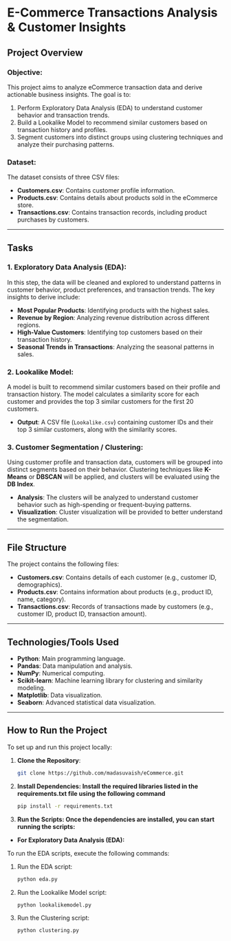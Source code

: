 # E-Commerce Transactions Analysis & Customer Insights

## Project Overview

### Objective:
This project aims to analyze eCommerce transaction data and derive actionable business insights. The goal is to:
1. Perform Exploratory Data Analysis (EDA) to understand customer behavior and transaction trends.
2. Build a Lookalike Model to recommend similar customers based on transaction history and profiles.
3. Segment customers into distinct groups using clustering techniques and analyze their purchasing patterns.

### Dataset:
The dataset consists of three CSV files:
- **Customers.csv**: Contains customer profile information.
- **Products.csv**: Contains details about products sold in the eCommerce store.
- **Transactions.csv**: Contains transaction records, including product purchases by customers.

---

## Tasks

### 1. Exploratory Data Analysis (EDA):
In this step, the data will be cleaned and explored to understand patterns in customer behavior, product preferences, and transaction trends. The key insights to derive include:
- **Most Popular Products**: Identifying products with the highest sales.
- **Revenue by Region**: Analyzing revenue distribution across different regions.
- **High-Value Customers**: Identifying top customers based on their transaction history.
- **Seasonal Trends in Transactions**: Analyzing the seasonal patterns in sales.

### 2. Lookalike Model:
A model is built to recommend similar customers based on their profile and transaction history. The model calculates a similarity score for each customer and provides the top 3 similar customers for the first 20 customers.
- **Output**: A CSV file (`Lookalike.csv`) containing customer IDs and their top 3 similar customers, along with the similarity scores.

### 3. Customer Segmentation / Clustering:
Using customer profile and transaction data, customers will be grouped into distinct segments based on their behavior. Clustering techniques like **K-Means** or **DBSCAN** will be applied, and clusters will be evaluated using the **DB Index**.
- **Analysis**: The clusters will be analyzed to understand customer behavior such as high-spending or frequent-buying patterns.
- **Visualization**: Cluster visualization will be provided to better understand the segmentation.

---

## File Structure

The project contains the following files:

- **Customers.csv**: Contains details of each customer (e.g., customer ID, demographics).
- **Products.csv**: Contains information about products (e.g., product ID, name, category).
- **Transactions.csv**: Records of transactions made by customers (e.g., customer ID, product ID, transaction amount).

---

## Technologies/Tools Used

- **Python**: Main programming language.
- **Pandas**: Data manipulation and analysis.
- **NumPy**: Numerical computing.
- **Scikit-learn**: Machine learning library for clustering and similarity modeling.
- **Matplotlib**: Data visualization.
- **Seaborn**: Advanced statistical data visualization.

---

## How to Run the Project

To set up and run this project locally:

1. **Clone the Repository**:
   ```bash
   git clone https://github.com/madasuvaish/eCommerce.git
2. **Install Dependencies: Install the required libraries listed in the requirements.txt file using the following command**
   ```bash
   pip install -r requirements.txt
3. **Run the Scripts: Once the dependencies are installed, you can start running the scripts:**

- **For Exploratory Data Analysis (EDA):**

To run the EDA scripts, execute the following commands:

1. Run the EDA script:
   ```bash
   python eda.py
2. Run the Lookalike Model script:
   ```bash
   python lookalikemodel.py
3. Run the Clustering script:
   ```bash
   python clustering.py
    

